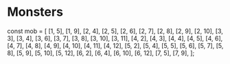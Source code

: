 # Monsters

const mob = [
[1, 5],
[1, 9],
[2, 4],
[2, 5],
[2, 6],
[2, 7],
[2, 8],
[2, 9],
[2, 10],
[3, 3],
[3, 4],
[3, 6],
[3, 7],
[3, 8],
[3, 10],
[3, 11],
[4, 2],
[4, 3],
[4, 4],
[4, 5],
[4, 6],
[4, 7],
[4, 8],
[4, 9],
[4, 10],
[4, 11],
[4, 12],
[5, 2],
[5, 4],
[5, 5],
[5, 6],
[5, 7],
[5, 8],
[5, 9],
[5, 10],
[5, 12],
[6, 2],
[6, 4],
[6, 10],
[6, 12],
[7, 5],
[7, 9],
];
